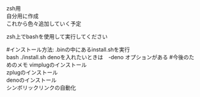 zsh用  
自分用に作成  
これから色々追加していく予定

zsh上でbashを使用して実行してください

#インストール方法:
.binの中にあるinstall.shを実行  
bash ./install.sh
denoを入れたいときは　-deno オプションがある
#今後のためのメモ
vimplugのインストール  
zplugのインストール  
denoのインストール  
シンボリックリンクの自動化
